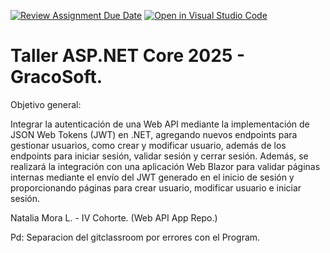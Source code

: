 [![Review Assignment Due Date](https://classroom.github.com/assets/deadline-readme-button-22041afd0340ce965d47ae6ef1cefeee28c7c493a6346c4f15d667ab976d596c.svg)](https://classroom.github.com/a/2Xw3-vs6)
[![Open in Visual Studio Code](https://classroom.github.com/assets/open-in-vscode-2e0aaae1b6195c2367325f4f02e2d04e9abb55f0b24a779b69b11b9e10269abc.svg)](https://classroom.github.com/online_ide?assignment_repo_id=17729224&assignment_repo_type=AssignmentRepo)

# Taller ASP.NET Core 2025 - GracoSoft. 

Objetivo general:

Integrar la autenticación de una Web API mediante la implementación de JSON Web Tokens (JWT)
en .NET, agregando nuevos endpoints para gestionar usuarios, como crear y modificar usuario,
además de los endpoints para iniciar sesión, validar sesión y cerrar sesión. Además, se realizará la
integración con una aplicación Web Blazor para validar páginas internas mediante el envío del JWT
generado en el inicio de sesión y proporcionando páginas para crear usuario, modificar usuario e
iniciar sesión.

Natalia Mora L. - IV Cohorte. (Web API App Repo.)

Pd: Separacion del gitclassroom por errores con el Program.
